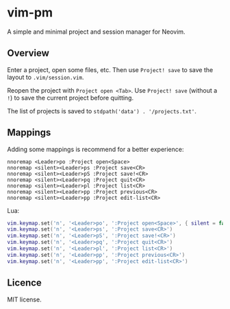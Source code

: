# vim-pm

A simple and minimal project and session manager for Neovim.

## Overview

Enter a project, open some files, etc. Then use `Project! save` to save the
layout to `.vim/session.vim`.

Reopen the project with `Project open <Tab>`. Use `Project! save` (without a `!`)
to save the current project before quitting.

The list of projects is saved to `stdpath('data') . '/projects.txt'`.

## Mappings

Adding some mappings is recommend for a better experience:

```vim
nnoremap <Leader>po :Project open<Space>
nnoremap <silent><Leader>ps :Project save<CR>
nnoremap <silent><Leader>pS :Project save!<CR>
nnoremap <silent><Leader>pq :Project quit<CR>
nnoremap <silent><Leader>pl :Project list<CR>
nnoremap <silent><Leader>pp :Project previous<CR>
nnoremap <silent><Leader>pp :Project edit-list<CR>
```

Lua:

```lua
vim.keymap.set('n', '<Leader>po', ':Project open<Space>', { silent = false })
vim.keymap.set('n', '<Leader>ps', ':Project save<CR>')
vim.keymap.set('n', '<Leader>pS', ':Project save!<CR>')
vim.keymap.set('n', '<Leader>pq', ':Project quit<CR>')
vim.keymap.set('n', '<Leader>pl', ':Project list<CR>')
vim.keymap.set('n', '<Leader>pp', ':Project previous<CR>')
vim.keymap.set('n', '<Leader>pp', ':Project edit-list<CR>')
```

## Licence

MIT license.
